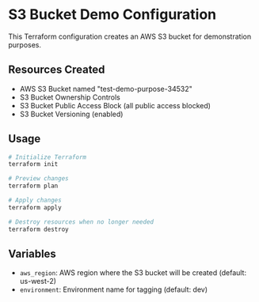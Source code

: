 # S3 Bucket Demo Configuration

This Terraform configuration creates an AWS S3 bucket for demonstration purposes.

## Resources Created

- AWS S3 Bucket named "test-demo-purpose-34532"
- S3 Bucket Ownership Controls
- S3 Bucket Public Access Block (all public access blocked)
- S3 Bucket Versioning (enabled)

## Usage

```bash
# Initialize Terraform
terraform init

# Preview changes
terraform plan

# Apply changes
terraform apply

# Destroy resources when no longer needed
terraform destroy
```

## Variables

- `aws_region`: AWS region where the S3 bucket will be created (default: us-west-2)
- `environment`: Environment name for tagging (default: dev)